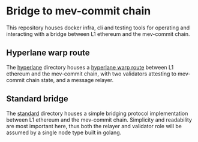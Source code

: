 # Bridge to mev-commit chain

This repository houses docker infra, cli and testing tools for operating and interacting with a bridge between L1 ethereum and the mev-commit chain.

## Hyperlane warp route

The [hyperlane](./hyperlane) directory houses a [hyperlane warp route](https://docs.hyperlane.xyz/docs/protocol/warp-routes) between L1 ethereum and the mev-commit chain, with two validators attesting to mev-commit chain state, and a message relayer.

## Standard bridge

The [standard](./standard) directory houses a simple bridging protocol implementation between L1 ethereum and the mev-commit chain. Simplicity and readability are most important here, thus both the relayer and validator role will be assumed by a single node type built in golang.
